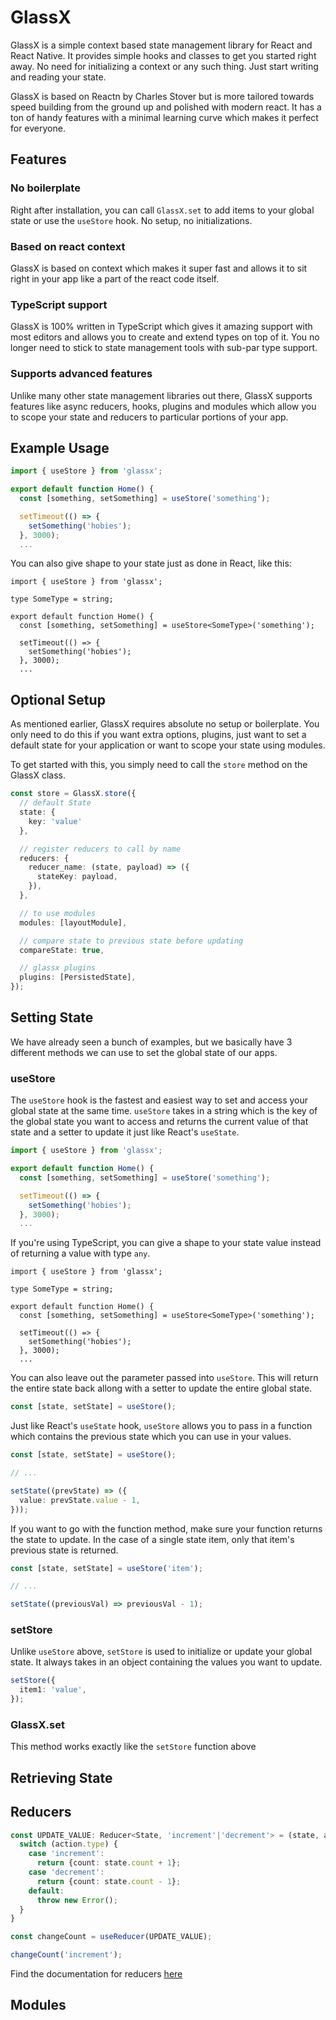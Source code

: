 # GlassX

GlassX is a simple context based state management library for React and React Native. It provides simple hooks and classes to get you started right away. No need for initializing a context or any such thing. Just start writing and reading your state.

GlassX is based on Reactn by Charles Stover but is more tailored towards speed building from the ground up and polished with modern react. It has a ton of handy features with a minimal learning curve which makes it perfect for everyone.

## Features

### No boilerplate

Right after installation, you can call `GlassX.set` to add items to your global state or use the `useStore` hook. No setup, no initializations.

### Based on react context

GlassX is based on context which makes it super fast and allows it to sit right in your app like a part of the react code itself.

### TypeScript support

GlassX is 100% written in TypeScript which gives it amazing support with most editors and allows you to create and extend types on top of it. You no longer need to stick to state management tools with sub-par type support.

### Supports advanced features

Unlike many other state management libraries out there, GlassX supports features like async reducers, hooks, plugins and modules which allow you to scope your state and reducers to particular portions of your app.

## Example Usage

```js
import { useStore } from 'glassx';

export default function Home() {
  const [something, setSomething] = useStore('something');

  setTimeout(() => {
    setSomething('hobies');
  }, 3000);
  ...
```

You can also give shape to your state just as done in React, like this:

```tsx
import { useStore } from 'glassx';

type SomeType = string;

export default function Home() {
  const [something, setSomething] = useStore<SomeType>('something');

  setTimeout(() => {
    setSomething('hobies');
  }, 3000);
  ...
```

## Optional Setup

As mentioned earlier, GlassX requires absolute no setup or boilerplate. You only need to do this if you want extra options, plugins, just want to set a default state for your application or want to scope your state using modules.

To get started with this, you simply need to call the `store` method on the GlassX class.

```ts
const store = GlassX.store({
  // default State
  state: {
    key: 'value'
  },

  // register reducers to call by name
  reducers: {
    reducer_name: (state, payload) => ({
      stateKey: payload,
    }),
  },

  // to use modules
  modules: [layoutModule],

  // compare state to previous state before updating
  compareState: true,

  // glassx plugins
  plugins: [PersistedState],
});
```

## Setting State

We have already seen a bunch of examples, but we basically have 3 different methods we can use to set the global state of our apps.

### useStore

The `useStore` hook is the fastest and easiest way to set and access your global state at the same time. `useStore` takes in a string which is the key of the global state you want to access and returns the current value of that state and a setter to update it just like React's `useState`.

```js
import { useStore } from 'glassx';

export default function Home() {
  const [something, setSomething] = useStore('something');

  setTimeout(() => {
    setSomething('hobies');
  }, 3000);
  ...
```

If you're using TypeScript, you can give a shape to your state value instead of returning a value with type `any`.

```tsx
import { useStore } from 'glassx';

type SomeType = string;

export default function Home() {
  const [something, setSomething] = useStore<SomeType>('something');

  setTimeout(() => {
    setSomething('hobies');
  }, 3000);
  ...
```

You can also leave out the parameter passed into `useStore`. This will return the entire state back allong with a setter to update the entire global state.

```ts
const [state, setState] = useStore();
```

Just like React's `useState` hook, `useStore` allows you to pass in a function which contains the previous state which you can use in your values.

```ts
const [state, setState] = useStore();

// ...

setState((prevState) => ({
  value: prevState.value - 1,
}));
```

If you want to go with the function method, make sure your function returns the state to update. In the case of a single state item, only that item's previous state is returned.

```ts
const [state, setState] = useStore('item');

// ...

setState((previousVal) => previousVal - 1);
```

### setStore

Unlike `useStore` above, `setStore` is used to initialize or update your global state. It always takes in an object containing the values you want to update.

```ts
setStore({
  item1: 'value',
});
```

### GlassX.set

This method works exactly like the `setStore` function above

## Retrieving State

## Reducers

```ts
const UPDATE_VALUE: Reducer<State, 'increment'|'decrement'> = (state, action) => {
  switch (action.type) {
    case 'increment':
      return {count: state.count + 1};
    case 'decrement':
      return {count: state.count - 1};
    default:
      throw new Error();
  }
}

const changeCount = useReducer(UPDATE_VALUE);

changeCount('increment');
```

Find the documentation for reducers [here](https://github.com/mychidarko/glassx/wiki/Reducers)

## Modules
